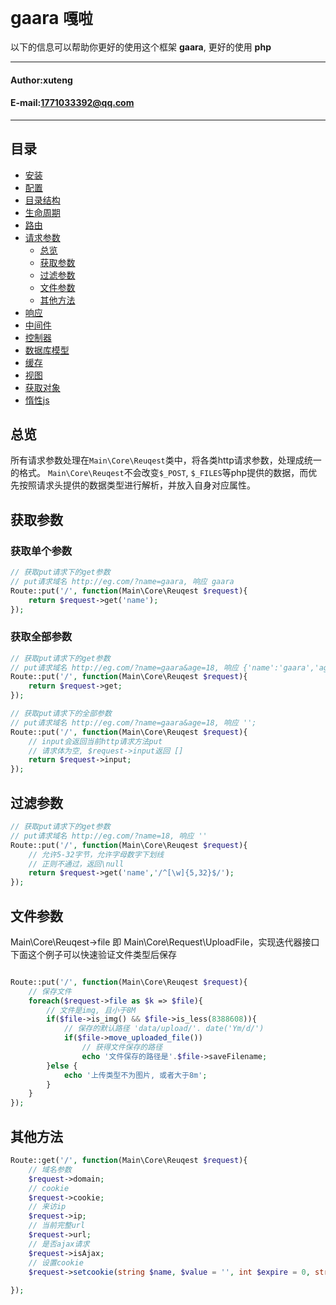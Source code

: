 **gaara** `嘎啦`
==========================
以下的信息可以帮助你更好的使用这个框架 **gaara**, 更好的使用 **php**
****
#### Author:xuteng
#### E-mail:1771033392@qq.com
****
## 目录
* [安装](/helper/install.md)
* [配置](/helper/configure.md)
* [目录结构](/helper/catalog.md)
* [生命周期](/helper/cycle.md)
* [路由](/helper/route.md)
* [请求参数](/helper/request.md)
    * [总览](#总览)
    * [获取参数](#获取参数)
    * [过滤参数](#过滤参数)
    * [文件参数](#文件参数)
    * [其他方法](#其他方法)
* [响应](/helper/response.md)
* [中间件](/helper/middleware.md)
* [控制器](/helper/controller.md)
* [数据库模型](/helper/model.md)
* [缓存](/helper/cache.md)
* [视图](/helper/view.md)
* [获取对象](/helper/getobj.md)
* [惰性js](/helper/inertjs.md)
## 总览

所有请求参数处理在`Main\Core\Reuqest`类中，将各类http请求参数，处理成统一的格式。
`Main\Core\Reuqest`不会改变`$_POST`, `$_FILES`等php提供的数据，而优先按照请求头提供的数据类型进行解析，并放入自身对应属性。


## 获取参数
### 获取单个参数
```php
// 获取put请求下的get参数
// put请求域名 http://eg.com/?name=gaara, 响应 gaara
Route::put('/', function(Main\Core\Reuqest $request){
    return $request->get('name');
});
```
### 获取全部参数
```php
// 获取put请求下的get参数
// put请求域名 http://eg.com/?name=gaara&age=18, 响应 {'name':'gaara','age':'18'}
Route::put('/', function(Main\Core\Reuqest $request){
    return $request->get;
});
```
```php
// 获取put请求下的全部参数
// put请求域名 http://eg.com/?name=gaara&age=18, 响应 '';
Route::put('/', function(Main\Core\Reuqest $request){
    // input会返回当前http请求方法put
    // 请求体为空, $request->input返回 []
    return $request->input;
});
```
## 过滤参数
```php
// 获取put请求下的get参数
// put请求域名 http://eg.com/?name=18, 响应 ''
Route::put('/', function(Main\Core\Reuqest $request){
    // 允许5-32字节，允许字母数字下划线
    // 正则不通过，返回\null
    return $request->get('name','/^[\w]{5,32}$/');
});
```
## 文件参数
Main\Core\Reuqest->file 即 Main\Core\Request\UploadFile，实现迭代器接口
下面这个例子可以快速验证文件类型后保存
```php

Route::put('/', function(Main\Core\Reuqest $request){
    // 保存文件
    foreach($request->file as $k => $file){
        // 文件是img, 且小于8M
        if($file->is_img() && $file->is_less(8388608)){
            // 保存的默认路径 'data/upload/'. date('Ym/d/')
            if($file->move_uploaded_file())
                // 获得文件保存的路径 
                echo '文件保存的路径是'.$file->saveFilename;
        }else {
            echo '上传类型不为图片, 或者大于8m';
        }
    }
});
```
## 其他方法
```php
Route::get('/', function(Main\Core\Reuqest $request){
    // 域名参数
    $request->domain;
    // cookie
    $request->cookie;
    // 来访ip
    $request->ip;
    // 当前完整url
    $request->url;
    // 是否ajax请求
    $request->isAjax;
    // 设置cookie
    $request->setcookie(string $name, $value = '', int $expire = 0, string $path = "", string $domain = "", bool $secure = false, bool $httponly = true);
    
});
```
